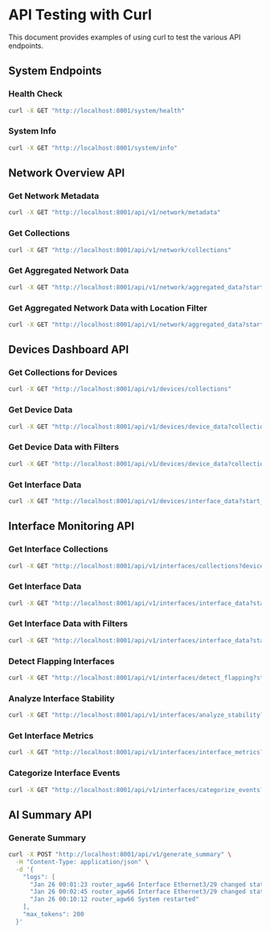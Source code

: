 # API Testing with Curl

This document provides examples of using curl to test the various API endpoints.

## System Endpoints

### Health Check
```bash
curl -X GET "http://localhost:8001/system/health"
```

### System Info
```bash
curl -X GET "http://localhost:8001/system/info"
```

## Network Overview API

### Get Network Metadata
```bash
curl -X GET "http://localhost:8001/api/v1/network/metadata"
```

### Get Collections
```bash
curl -X GET "http://localhost:8001/api/v1/network/collections"
```

### Get Aggregated Network Data
```bash
curl -X GET "http://localhost:8001/api/v1/network/aggregated_data?start_time=2025-01-26T00:00:00&end_time=2025-01-31T23:59:59&device_types=agw&device_types=fw"
```

### Get Aggregated Network Data with Location Filter
```bash
curl -X GET "http://localhost:8001/api/v1/network/aggregated_data?start_time=2025-01-26T00:00:00&end_time=2025-01-31T23:59:59&device_types=agw&device_types=fw&locations=ym&locations=dupt"
```

## Devices Dashboard API

### Get Collections for Devices
```bash
curl -X GET "http://localhost:8001/api/v1/devices/collections"
```

### Get Device Data
```bash
curl -X GET "http://localhost:8001/api/v1/devices/device_data?collection_name=router_agw66_ym_log_vector&start_time=2025-01-26T00:00:00&end_time=2025-01-31T23:59:59"
```

### Get Device Data with Filters
```bash
curl -X GET "http://localhost:8001/api/v1/devices/device_data?collection_name=router_agw66_ym_log_vector&start_time=2025-01-26T00:00:00&end_time=2025-01-31T23:59:59&category=ETHPORT&severity=3"
```

### Get Interface Data
```bash
curl -X GET "http://localhost:8001/api/v1/devices/interface_data?start_time=2025-01-26T00:00:00&end_time=2025-01-31T23:59:59&device_type=agw"
```

## Interface Monitoring API

### Get Interface Collections
```bash
curl -X GET "http://localhost:8001/api/v1/interfaces/collections?device_type=agw"
```

### Get Interface Data
```bash
curl -X GET "http://localhost:8001/api/v1/interfaces/interface_data?start_time=2025-01-26T00:00:00&end_time=2025-01-31T23:59:59"
```

### Get Interface Data with Filters
```bash
curl -X GET "http://localhost:8001/api/v1/interfaces/interface_data?start_time=2025-01-26T00:00:00&end_time=2025-01-31T23:59:59&device=agw66&location=ym&interface=Ethernet3/29"
```

### Detect Flapping Interfaces
```bash
curl -X GET "http://localhost:8001/api/v1/interfaces/detect_flapping?start_time=2025-01-26T00:00:00&end_time=2025-01-31T23:59:59&time_threshold_minutes=30&min_transitions=3"
```

### Analyze Interface Stability
```bash
curl -X GET "http://localhost:8001/api/v1/interfaces/analyze_stability?start_time=2025-01-26T00:00:00&end_time=2025-01-31T23:59:59&time_window_hours=24"
```

### Get Interface Metrics
```bash
curl -X GET "http://localhost:8001/api/v1/interfaces/interface_metrics?start_time=2025-01-26T00:00:00&end_time=2025-01-31T23:59:59&time_window_hours=24"
```

### Categorize Interface Events
```bash
curl -X GET "http://localhost:8001/api/v1/interfaces/categorize_events?start_time=2025-01-26T00:00:00&end_time=2025-01-31T23:59:59"
```

## AI Summary API

### Generate Summary
```bash
curl -X POST "http://localhost:8001/api/v1/generate_summary" \
  -H "Content-Type: application/json" \
  -d '{
    "logs": [
      "Jan 26 00:01:23 router_agw66 Interface Ethernet3/29 changed state to down",
      "Jan 26 00:02:45 router_agw66 Interface Ethernet3/29 changed state to up",
      "Jan 26 00:10:12 router_agw66 System restarted"
    ],
    "max_tokens": 200
  }'
``` 